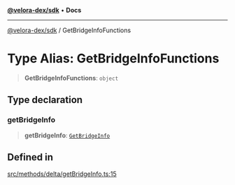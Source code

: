 [**@velora-dex/sdk**](../README.md) • **Docs**

***

[@velora-dex/sdk](../globals.md) / GetBridgeInfoFunctions

# Type Alias: GetBridgeInfoFunctions

> **GetBridgeInfoFunctions**: `object`

## Type declaration

### getBridgeInfo

> **getBridgeInfo**: [`GetBridgeInfo`](../-internal-/type-aliases/GetBridgeInfo.md)

## Defined in

[src/methods/delta/getBridgeInfo.ts:15](https://github.com/VeloraDEX/paraswap-sdk/blob/feat/velora/src/methods/delta/getBridgeInfo.ts#L15)

